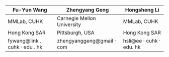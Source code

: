 | Fu-Yun Wang | Zhengyang Geng | Hongsheng Li |
| --- | --- | --- |
| MMLab, CUHK | Carnegie Mellon University | MMLab, CUHK |
| Hong Kong SAR | Pittsburgh, USA | Hong Kong SAR |
| fywang@link . cuhk · edu . hk | zhengyanggeng@gmail · com | hsli@ee · cuhk · edu. hk |
